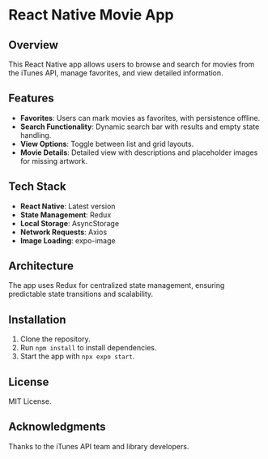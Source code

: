 # React Native Movie App

## Overview
This React Native app allows users to browse and search for movies from the iTunes API, manage favorites, and view detailed information.

## Features
- **Favorites**: Users can mark movies as favorites, with persistence offline.
- **Search Functionality**: Dynamic search bar with results and empty state handling.
- **View Options**: Toggle between list and grid layouts.
- **Movie Details**: Detailed view with descriptions and placeholder images for missing artwork.

## Tech Stack
- **React Native**: Latest version
- **State Management**: Redux
- **Local Storage**: AsyncStorage
- **Network Requests**: Axios
- **Image Loading**: expo-image

## Architecture
The app uses Redux for centralized state management, ensuring predictable state transitions and scalability.

## Installation
1. Clone the repository.
2. Run `npm install` to install dependencies.
3. Start the app with `npx expo start`.

## License
MIT License.

## Acknowledgments
Thanks to the iTunes API team and library developers.
